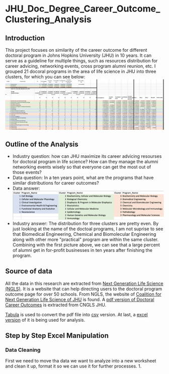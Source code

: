 # JHU_Doc_Degree_Career_Outcome_Clustering_Analysis
## Introduction
This project focuses on similarity of the career outcome for different doctoral program in Johns Hopkins University (JHU) in 10 years. It can serve as a guideline for multiple things, such as resources distribution for career advicing, networking events, cross program alumni reunion, etc. I grouped 21 docoral programs in the area of life science in JHU into three clusters, for which you can see below:
![alt text](Screen_Shot_For_Cluster_Visualization.png)
## Outline of the Analysis
* Industry question: how can JHU maximize its career advicing resourses for doctoral program in life science? How can they manage the alumni networking events wisely so that everyone can get the most out of those events?
* Data question: In a ten years point, what are the programs that have similar distributions for career outcomes?
* Data answer: 
![alt text](Cluster_Result.png)
* Industry answer: The distribution for three clusters are pretty even. By just looking at the name of the doctoal programs, I am not suprise to see that Biomedical Engineering, Chemical and Biomolecular Engineering along with other more "practical" program are within the same cluster. Combining with the first picture above, we can see that a large percent of alumni get in for-profit businesses in ten years after finishing the program.
## Source of data
All the data in this research are extracted from [Next Generation Life Science (NGLS)](http://nglscoalition.org/coalition-data/#close). It is a website that can help directing users to the doctoral program outcome page for over 50 schools. From NGLS, the website of [Coalition for Next Generation Life Science of JHU](https://provost.jhu.edu/education/graduate-and-professional-education/cngls/) is found. A [pdf version of Doctoral Career Outcomes](Career-Outcome-ADA-Tables-Final.pdf) is extracted from CNGLS JHU.

[Tabula](https://tabula.technology/) is used to convert the pdf file into [csv](JHU_Doctoral_Career_Outcome_Cluster_Analysis.csv) version. At last, a [excel version](JHU_Doctoral_Career_Outcome_Cluster_Analysis.xlsx) of it is being used for analysis.
## Step by Step Excel Manipulation
### Data Cleaning
First we need to move tha data we want to analyze into a new worksheet and clean it up, format it so we can use it for further processes.
1. 
